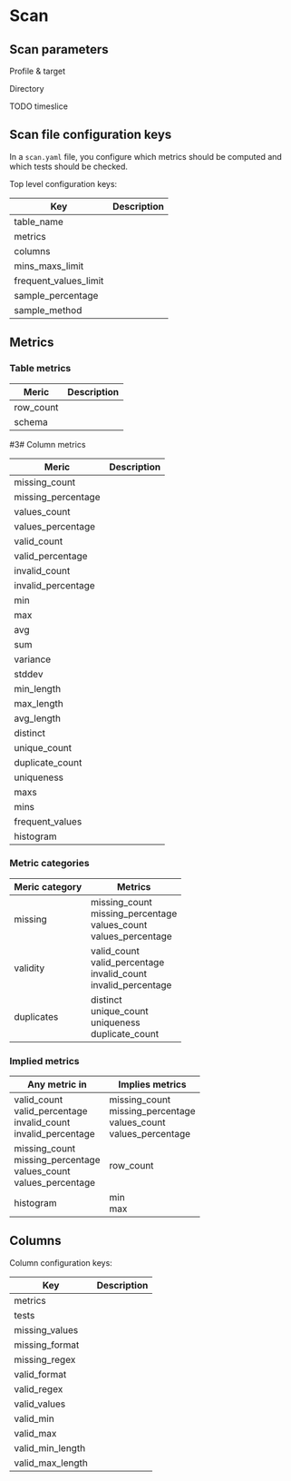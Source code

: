 # Scan

## Scan parameters

Profile & target

Directory

TODO timeslice

## Scan file configuration keys

In a `scan.yaml` file, you configure which metrics should be computed and 
which tests should be checked.

Top level configuration keys:

| Key | Description |
| --- | ----------- |
| table_name |  |
| metrics |  |
| columns |  |
| mins_maxs_limit |  |
| frequent_values_limit |  |
| sample_percentage |  |
| sample_method |  |

## Metrics

### Table metrics

| Meric | Description |
| ----- | ------------|
| row_count |  |
| schema |  |

#3# Column metrics

| Meric | Description |
| ----- | ------------|
| missing_count |  |
| missing_percentage |  |
| values_count |  |
| values_percentage |  |
| valid_count |  |
| valid_percentage |  |
| invalid_count |  |
| invalid_percentage |  |
| min |  |
| max |  |
| avg |  |
| sum |  |
| variance |  |
| stddev |  |
| min_length |  |
| max_length |  |
| avg_length |  |
| distinct |  |
| unique_count |  |
| duplicate_count |  |
| uniqueness |  |
| maxs |  |
| mins |  |
| frequent_values |  |
| histogram |  |

### Metric categories

| Meric category | Metrics |
| -------------- | ------------|
| missing | missing_count<br/>missing_percentage<br/>values_count<br/>values_percentage |
| validity | valid_count<br/>valid_percentage<br/>invalid_count<br/>invalid_percentage |
| duplicates | distinct<br/>unique_count<br/>uniqueness<br/>duplicate_count |

### Implied metrics

| Any metric in | Implies metrics |
| ------------- | --------------- |
| valid_count<br/>valid_percentage<br/>invalid_count<br/>invalid_percentage | missing_count<br/>missing_percentage<br/>values_count<br/>values_percentage |
| missing_count<br/>missing_percentage<br/>values_count<br/>values_percentage | row_count |
| histogram | min<br/>max |

## Columns

Column configuration keys:

| Key | Description |
| --- | ----------- |
| metrics |  |
| tests |  |
| missing_values |  |
| missing_format |  |
| missing_regex |  |
| valid_format |  |
| valid_regex |  |
| valid_values |  |
| valid_min |  |
| valid_max |  |
| valid_min_length |  |
| valid_max_length |  |
